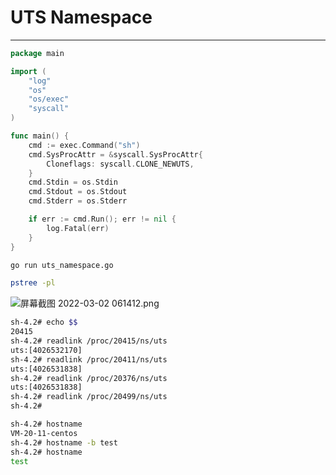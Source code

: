 # UTS Namespace
***

```go
package main

import (
	"log"
	"os"
	"os/exec"
	"syscall"
)

func main() {
	cmd := exec.Command("sh")
	cmd.SysProcAttr = &syscall.SysProcAttr{
		Cloneflags: syscall.CLONE_NEWUTS,
	}
	cmd.Stdin = os.Stdin
	cmd.Stdout = os.Stdout
	cmd.Stderr = os.Stderr

	if err := cmd.Run(); err != nil {
		log.Fatal(err)
	}
}
```

```sh
go run uts_namespace.go
```

```sh
pstree -pl
```

![屏幕截图 2022-03-02 061412.png](https://p6-juejin.byteimg.com/tos-cn-i-k3u1fbpfcp/8d13696a61fe4e79a46550d6cc7ab2ec~tplv-k3u1fbpfcp-watermark.image?)


```sh
sh-4.2# echo $$
20415
sh-4.2# readlink /proc/20415/ns/uts
uts:[4026532170]
sh-4.2# readlink /proc/20411/ns/uts
uts:[4026531838]
sh-4.2# readlink /proc/20376/ns/uts
uts:[4026531838]
sh-4.2# readlink /proc/20499/ns/uts
sh-4.2#
```

```sh
sh-4.2# hostname
VM-20-11-centos
sh-4.2# hostname -b test
sh-4.2# hostname
test
```